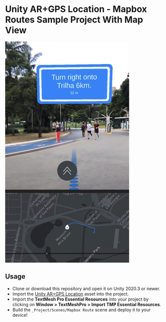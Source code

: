 # Unity AR+GPS Location - Mapbox Routes Sample Project With Map View 

![Screenshot](./image.jpeg)

## Usage

* Clone or download this repository and open it on Unity 2020.3 or newer.
* Import the [Unity AR+GPS Location](https://assetstore.unity.com/packages/tools/integration/ar-gps-location-134882) asset into the project.
* Import the **TextMesh Pro Essential Resources** into your project by clicking on **Window > TextMeshPro > Import TMP Essential Resources**.
* Build the `_Project/Scenes/Mapbox Route` scene and deploy it to your device!



